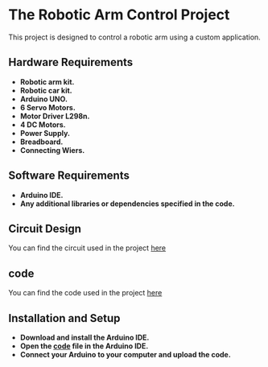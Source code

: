 # The Robotic Arm Control Project

This project is designed to control a robotic arm using a custom application.

## Hardware Requirements

-  **Robotic arm kit.**
-  **Robotic car kit.**
-  **Arduino UNO.**
-  **6 Servo Motors.**
-  **Motor Driver L298n.**
-  **4 DC Motors.**
-  **Power Supply.**
-  **Breadboard.**
-  **Connecting Wiers.**

## Software Requirements

-  **Arduino IDE.**
-  **Any additional libraries or dependencies specified in the code.**

## Circuit Design

You can find the circuit used in the project [here](https://github.com/ayshashaban/robotic-arm/blob/main/CIRCUITDAIGRAM%20ARM.png)

## code

You can find the code used in the project [here](https://github.com/ayshashaban/robotic-arm/blob/main/code.pm)

## Installation and Setup

-  **Download and install the Arduino IDE.**
-  **Open the [code](https://github.com/ayshashaban/robotic-arm/blob/main/code.pm) file in the Arduino IDE.**
-  **Connect your Arduino to your computer and upload the code.**
